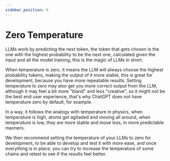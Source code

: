 ```yaml
---
sidebar_position: 6
---
```


# Zero Temperature

LLMs work by predicting the next token, the token that gets chosen is the one with the highest probability to be the next one, calculated given the input and all the model training, this is the magic of LLMs in short.

When temperature is zero, it means the LLM will always choose the highest probability tokens, making the output of it more stable, this is great for development, because you have more repeatable results. Setting temperature to zero may also get you more correct output from the LLM, although it may feel a bit more "bland" and less "creative", so it might not be the best end user experience, that's why ChatGPT does not have temperature zero by default, for example.

In a way, it follows the analogy with temperature in physics, when temperature is high, atoms get agitaded and moving all around, when temperature is low, they are more stable and move less, in more predictable manners.

We then recommend setting the temperature of your LLMs to zero for development, to be able to develop and test it with more ease, and once everything is in place, you can try to increase the temperature of some chains and retest to see if the results feel better.